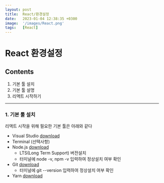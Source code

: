 ```yaml
---
layout: post
title:  React/환경설정
date:   2023-01-04 12:38:35 +0300
image:  '/images/React.png'
tags:   [React]
---
```


# React 환경설정

## Contents <br/>
1. 기본 툴 설치 <br/>
2. 기본 툴 설명 <br/>
3. 리액트 시작하기 <br/>
___

### 1. 기본 툴 설치
리액트 시작을 위해 필요한 기본 툴은 아래와 같다 <br/>
- Visual Studio [download](https://code.visualstudio.com/)<br/>
- Terminal (선택사항)<br/>
- Node.js [download](https://nodejs.org/en/)<br/>
  - LTS(Long Term Support) 버전설치<br/>
  - 터미널에 node -v, npm -v 입력하여 정상설치 여부 확인<br/>
- Git [download](https://git-scm.com/)<br/>
  - 터미널에 git --version 입력하여 정상설치 여부 확인<br/>
- Yarn [download](https://yarnpkg.com/)<br/>
